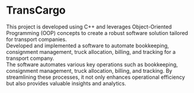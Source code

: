 # TransCargo
This project is developed using C++ and leverages Object-Oriented Programming (OOP) concepts to create a robust software solution tailored for transport companies.  
Developed and implemented a software to automate bookkeeping, consignment management, truck allocation, billing, and tracking for a transport company.  
The software automates various key operations such as bookkeeping, consignment management, truck allocation, billing, and tracking. By streamlining these processes, it not only enhances operational efficiency but also provides valuable insights and analytics.  
